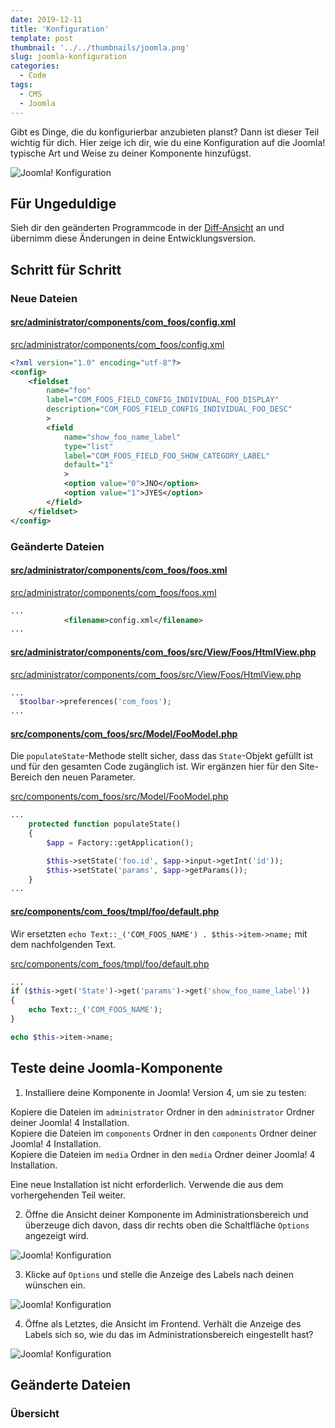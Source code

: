 ```yaml
---
date: 2019-12-11
title: 'Konfiguration'
template: post
thumbnail: '../../thumbnails/joomla.png'
slug: joomla-konfiguration
categories:
  - Code
tags:
  - CMS
  - Joomla
---
```


Gibt es Dinge, die du konfigurierbar anzubieten planst? Dann ist dieser Teil wichtig für dich. Hier zeige ich dir, wie du eine Konfiguration auf die Joomla! typische Art und Weise zu deiner Komponente hinzufügst.

![Joomla! Konfiguration](/images/j4x11x2.png)

## Für Ungeduldige

Sieh dir den geänderten Programmcode in der [Diff-Ansicht](https://github.com/astridx/boilerplate/compare/t8...t9) an und übernimm diese Änderungen in deine Entwicklungsversion.

## Schritt für Schritt

### Neue Dateien

#### [src/administrator/components/com_foos/config.xml](https://github.com/astridx/boilerplate/compare/t8...t9#diff-9be56d6cedb2c832265e47642f0afb25)

[src/administrator/components/com_foos/config.xml](https://github.com/astridx/boilerplate/blob/18417fb928286a84f8a5151f86e4c0cc0aeb64dd/src/administrator/components/com_foos/config.xml)

```xml
<?xml version="1.0" encoding="utf-8"?>
<config>
	<fieldset
		name="foo"
		label="COM_FOOS_FIELD_CONFIG_INDIVIDUAL_FOO_DISPLAY"
		description="COM_FOOS_FIELD_CONFIG_INDIVIDUAL_FOO_DESC"
		>
		<field
			name="show_foo_name_label"
			type="list"
			label="COM_FOOS_FIELD_FOO_SHOW_CATEGORY_LABEL"
			default="1"
			>
			<option value="0">JNO</option>
			<option value="1">JYES</option>
		</field>
	</fieldset>
</config>
```

### Geänderte Dateien

#### [src/administrator/components/com_foos/foos.xml](https://github.com/astridx/boilerplate/compare/t8...t9#diff-1ff20be1dacde6c4c8e68e90161e0578)

[src/administrator/components/com_foos/foos.xml](https://github.com/astridx/boilerplate/blob/18417fb928286a84f8a5151f86e4c0cc0aeb64dd/src/administrator/components/com_foos/foos.xml)

```xml
...
			<filename>config.xml</filename>
...
```

#### [src/administrator/components/com_foos/src/View/Foos/HtmlView.php](https://github.com/astridx/boilerplate/compare/t8...t9#diff-8e3d37bbd99544f976bf8fd323eb5250)

[src/administrator/components/com_foos/src/View/Foos/HtmlView.php](https://github.com/astridx/boilerplate/blob/18417fb928286a84f8a5151f86e4c0cc0aeb64dd/src/administrator/components/com_foos/src/View/Foos/HtmlView.php)

```php
...
  $toolbar->preferences('com_foos');
...
```

#### [src/components/com_foos/src/Model/FooModel.php](https://github.com/astridx/boilerplate/compare/t8...t9#diff-599caddf64a6ed0c335bc9c9f828f029)

Die `populateState`-Methode stellt sicher, dass das `State`-Objekt gefüllt ist und für den gesamten Code zugänglich ist. Wir ergänzen hier für den Site-Bereich den neuen Parameter.

[src/components/com_foos/src/Model/FooModel.php](https://github.com/astridx/boilerplate/blob/18417fb928286a84f8a5151f86e4c0cc0aeb64dd/src/components/com_foos/src/Model/FooModel.php)

```php
...
	protected function populateState()
	{
		$app = Factory::getApplication();

		$this->setState('foo.id', $app->input->getInt('id'));
		$this->setState('params', $app->getParams());
	}
...
```

#### [src/components/com_foos/tmpl/foo/default.php](https://github.com/astridx/boilerplate/compare/t8...t9#diff-a33732ebd6992540b8adca5615b51a1f)

Wir ersetzten `echo Text::_('COM_FOOS_NAME') . $this->item->name;` mit dem nachfolgenden Text.

[src/components/com_foos/tmpl/foo/default.php](https://github.com/astridx/boilerplate/blob/18417fb928286a84f8a5151f86e4c0cc0aeb64dd/src/components/com_foos/tmpl/foo/default.php)

```php
...
if ($this->get('State')->get('params')->get('show_foo_name_label'))
{
	echo Text::_('COM_FOOS_NAME');
}

echo $this->item->name;

```

## Teste deine Joomla-Komponente

1. Installiere deine Komponente in Joomla! Version 4, um sie zu testen:

Kopiere die Dateien im `administrator` Ordner in den `administrator` Ordner deiner Joomla! 4 Installation.  
Kopiere die Dateien im `components` Ordner in den `components` Ordner deiner Joomla! 4 Installation.  
Kopiere die Dateien im `media` Ordner in den `media` Ordner deiner Joomla! 4 Installation.

Eine neue Installation ist nicht erforderlich. Verwende die aus dem vorhergehenden Teil weiter.

2. Öffne die Ansicht deiner Komponente im Administrationsbereich und überzeuge dich davon, dass dir rechts oben die Schaltfläche `Options` angezeigt wird.

![Joomla! Konfiguration](/images/j4x11x1.png)

3. Klicke auf `Options` und stelle die Anzeige des Labels nach deinen wünschen ein.

![Joomla! Konfiguration](/images/j4x11x2.png)

4. Öffne als Letztes, die Ansicht im Frontend. Verhält die Anzeige des Labels sich so, wie du das im Administrationsbereich eingestellt hast?

![Joomla! Konfiguration](/images/j4x11x3.png)

## Geänderte Dateien

### Übersicht
